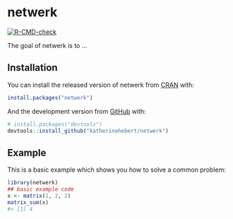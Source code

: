 
<!-- README.md is generated from README.Rmd. Please edit that file -->

# netwerk

<!-- badges: start -->

[![R-CMD-check](https://github.com/katherinehebert/netwerk/workflows/R-CMD-check/badge.svg)](https://github.com/katherinehebert/netwerk/actions)
<!-- badges: end -->

The goal of netwerk is to …

## Installation

You can install the released version of netwerk from
[CRAN](https://CRAN.R-project.org) with:

``` r
install.packages("netwerk")
```

And the development version from [GitHub](https://github.com/) with:

``` r
# install.packages("devtools")
devtools::install_github("katherinehebert/netwerk")
```

## Example

This is a basic example which shows you how to solve a common problem:

``` r
library(netwerk)
## basic example code
x <- matrix(1, 2, 2)
matrix_sum(x)
#> [1] 4
```
